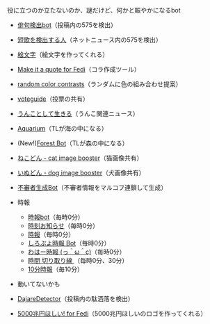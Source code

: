 役に立つのか立たないのか、謎だけど、何かと賑やかになるbot

* [俳句検出bot](https://social.timespiral.co.jp/users/find575)（投稿内の575を検出）
* [短歌を検出する人](https://mastodon.crazynewworld.net/users/tanka)（ネットニュース内の575を検出）
* [絵文字](https://don.nzws.me/users/emoji)（絵文字を作ってくれる）
* [Make it a quote for Fedi](https://misskey.io/@makeitquote)（コラ作成ツール）
* [random color contrasts](https://botsin.space/users/randomColorContrasts)（ランダムに色の組み合わせ提案）
* [voteguide](https://notestock.osa-p.net/users/voteguide)（投票の共有）
* [うんことして生きる](https://mastodon.crazynewworld.net/users/unko)（うんこ関連ニュース）
* [Aquarium](https://botsin.space/@aquarium)（TLが海の中になる）
* (New!)[Forest Bot](https://hellsite.site/@forestbot)（TLが森の中になる）
* [ねこどん - cat image booster](https://mastodon.social/@nekodon)（猫画像共有）
* [いぬどん - dog image booster](https://mastodon.social/@inudon)（犬画像共有）
* [不審者生成Bot](https://ap.ketsuben.red/@mecha_fushinsha_bot)（不審者情報をマルコフ連鎖して生成）
* 時報
    * [時報bot](https://mastodon-japan.net/@jihobot)（毎時0分）
    * [時刻お知らせ](https://notestock.osa-p.net/users/time_notice_0min_hasami)（毎時0分）
    * [時報](https://mstdn1.h3z.jp/@jihou)（毎時0分）
    * [しろぷよ時報 Bot](https://misskey.04.si/@shiropuyotime)（毎時0分）
    * [わはー時報 (っ＾ω＾c)](https://waha.work/@wahatime)（毎時0分）
    * [時間 切り取り線 ](https://fedibird.com/@time_cut_line)（毎時0分、30分）
    * [10分時報](https://fedibird.com/@10min_times)（毎10分）

* 動いてないかも
* [DajareDetector](https://social.timespiral.co.jp/users/DajareDetector)（投稿内の駄洒落を検出）
* [5000兆円ほしい! for Fedi](https://misskey.io/@5c)（5000兆円ほしいのロゴを作ってくれる）
